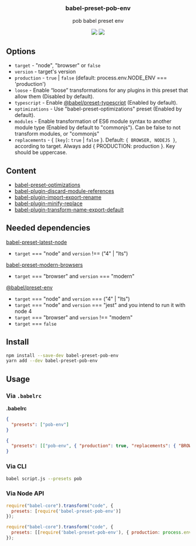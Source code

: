 <h3 align="center">
  babel-preset-pob-env
</h3>

<p align="center">
  pob babel preset env
</p>

<p align="center">
  <a href="https://npmjs.org/package/babel-preset-pob-env"><img src="https://img.shields.io/npm/v/babel-preset-pob-env.svg?style=flat-square"></a>
  <a href="https://david-dm.org/christophehurpeau/pob?path=packages/babel-preset-pob-env"><img src="https://david-dm.org/christophehurpeau/pob?path=packages/babel-preset-pob-env.svg?style=flat-square"></a>
</p>

## Options

- `target` - "node", "browser" or `false`
- `version` - target's version
- `production` - `true` | `false` (default: process.env.NODE_ENV === 'production')
- `loose` - Enable “loose” transformations for any plugins in this preset that allow them (Disabled by default).
- `typescript` - Enable [@babel/preset-typescript](https://www.npmjs.com/package/@babel/preset-typescript) (Enabled by default).
- `optimizations` - Use "babel-preset-optimizations" preset (Enabled by default).
- `modules` - Enable transformation of ES6 module syntax to another module type (Enabled by default to "commonjs"). Can be false to not transform modules, or "commonjs"
- `replacements` - { `[key]`: `true` | `false` }. Default: `{ BROWSER, NODEJS }`, according to target. Always add { PRODUCTION: production }. Key should be uppercase.

## Content


- [babel-preset-optimizations](https://www.npmjs.com/package/babel-preset-optimizations)
- [babel-plugin-discard-module-references](https://www.npmjs.com/package/babel-plugin-discard-module-references)
- [babel-plugin-import-export-rename](https://www.npmjs.com/package/babel-plugin-import-export-rename)
- [babel-plugin-minify-replace](https://www.npmjs.com/package/babel-plugin-minify-replace)
- [babel-plugin-transform-name-export-default](https://www.npmjs.com/package/babel-plugin-transform-name-export-default)

## Needed dependencies

[babel-preset-latest-node](https://www.npmjs.com/package/babel-preset-latest-node)

- `target` === "node" and `version` !== ("4" | "lts")

[babel-preset-modern-browsers](https://www.npmjs.com/package/babel-preset-modern-browsers)

- `target` === "browser" and `version` === "modern"

[@babel/preset-env](https://www.npmjs.com/package/@babel/preset-env)

- `target` === "node" and `version` === ("4" | "lts")
- `target` === "node" and `version` === "jest" and you intend to run it with node 4
- `target` === "browser" and `version` !== "modern"
- `target` === `false`

## Install

```bash
npm install --save-dev babel-preset-pob-env
yarn add --dev babel-preset-pob-env
```

## Usage

### Via `.babelrc`

**.babelrc**

```json
{
  "presets": ["pob-env"]
}
```

```json
{
  "presets": [["pob-env", { "production": true, "replacements": { "BROWSER": false } }]]
}
```

### Via CLI

```sh
babel script.js --presets pob
```

### Via Node API

```javascript
require("babel-core").transform("code", {
  presets: [require('babel-preset-pob-env')]
});
```

```javascript
require("babel-core").transform("code", {
  presets: [[require('babel-preset-pob-env'), { production: process.env.NODE_ENV === 'production' }]]
});
```
